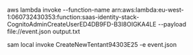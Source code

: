 aws lambda invoke --function-name arn:aws:lambda:eu-west-1:060732430353:function:saas-identity-stack-CognitoAdminCreateUserED4DB9FD-B3I8OIGKA4LE --payload file://event.json output.txt

sam local invoke CreateNewTentant94303E25 -e event.json
